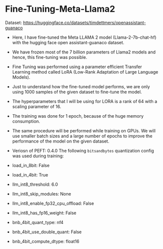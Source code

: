 # Fine-Tuning-Meta-Llama2
Dataset: https://huggingface.co/datasets/timdettmers/openassistant-guanaco

- Here, I have fine-tuned the Meta LLAMA 2 model (Llama-2-7b-chat-hf) with the hugging face open assistant-guanaco dataset. 
- We have frozen most of the 7 billion parameters of Llama2 models and hence, this fine-tuning was possible. 
- Fine Tuning was performed using a parameter efficient Transfer Learning method called LoRA (Low-Rank Adaptation of Large Language Models).
- Just to understand how the fine-tuned model performs, we are only using 1000 samples of the given dataset to fine-tune the model.
- The hyperparameters that I will be using for LORA is a rank of 64 with a scaling parameter of 16.
- The training was done for 1 epoch, because of the huge memory consumption.
- The same procedure will be performed while training on GPUs. We will use smaller batch sizes and a large number of epochs to improve the performance of the model on the given dataset.

- Veriosn of PEFT: 0.4.0
The following `bitsandbytes` quantization config was used during training:
- load_in_8bit: False
- load_in_4bit: True
- llm_int8_threshold: 6.0
- llm_int8_skip_modules: None
- llm_int8_enable_fp32_cpu_offload: False
- llm_int8_has_fp16_weight: False
- bnb_4bit_quant_type: nf4
- bnb_4bit_use_double_quant: False
- bnb_4bit_compute_dtype: float16





